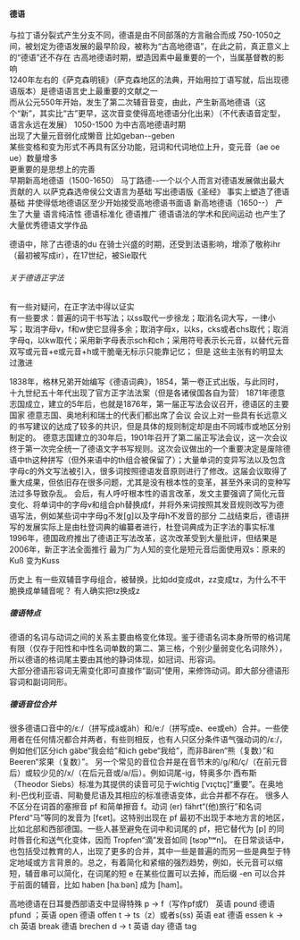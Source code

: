 #### 德语
与拉丁语分裂式产生分支不同，德语是由不同部落的方言融合而成
750-1050之间，被划定为德语发展的最早阶段，被称为“古高地德语”，在此之前，真正意义上的“德语”还不存在
古高地德语时期，塑造因素中最重要的一个，当属基督教的影响\
1240年左右的《萨克森明镜》（萨克森地区的法典，开始用拉丁语写就，后出现德语版本）是德语语言史上最重要的文献之一\
而从公元550年开始，发生了第二次辅音音变，由此，产生新高地德语（这个“新”，其实比“古”更早，这次音变使得高地德语分化出来）（不代表语音定型，语言永远在发展）
1050-1500 为中古高地德语时期\
出现了大量元音弱化成懒音 比如geban--geben\
某些变格和变为形式不再具有区分功能，冠词和代词地位上升，变元音（ae oe ue）数量增多\
更重要的是思想上的完善\
早期新高地德语（1500-1650）
马丁路德--一个以个人而言对德语发展做出最大贡献的人 以萨克森选帝侯公文语言为基础 写出德语版《圣经》
事实上塑造了德语基础 并使得低地德语区至少开始接受高地德语书面语
新高地德语（1650--）
产生了大量 语言纯洁性 德语标准化 德语推广 德语语法的学术和民间运动 也产生了大量优秀德语文学作品

德语中，除了古德语的du 在骑士兴盛的时期，还受到法语影响，增添了敬称ihr（最初被写成ir），在17世纪，被Sie取代

###### 关于德语正字法
有一些对疑问，在正字法中得以证实\
有一些要求：普遍的词干书写法；以ss取代一步徐龙；取消名词大写，一律小写；取消字母v，f和w使它显得多余；取消字母x，以ks，cks或者chs取代；取消字母q，以kw取代；采用新字母表示sch和ch；采用符号表示长元音，以替代元音双写或元音+e或元音+h或干脆毫无标示只能靠记忆；
但是 这些主张有的明显太过激进

1838年，格林兄弟开始编写《德语词典》，1854，第一卷正式出版，与此同时，十九世纪五十年代出现了官方正字法法案（但是各诸侯国各自为营）
1871年德意志国成立，建立的5年后，也就是1876年，第一届正写法会议召开，德语区的主要国家 德意志国、奥地利和瑞士的代表们都出席了会议 会议上对一些具有长远意义的书写建议的达成了较多的共识，但是具体的规则制定却是由不同城市或地区分别制定的。
德意志国建立的30年后，1901年召开了第二届正写法会议，这一次会议终于第一次完全统一了德语文字书写规则。这次会议做出的一个重要决定是废除德语中th这种拼写（但外来语中的th组合被保留了）；大量单词的变异写法以及包含字母c的外文写法被引入，很多词按照德语发音原则进行了修改。这届会议取得了重大成果，但依旧存在很多问题，尤其是没有根本性的变革，甚至外来词的变种写法过多导致杂乱。
会后，有人呼吁根本性的语言改革，发文主要强调了简化元音变化、将单词中的字母v和组合ph替换成f，并将外来词按照其发音规则改写为德语写法，例如某些词中字母g不发[g]以及字母h不发音的部分
二战结束后，德语拼写的发展实际上是由杜登词典的编纂者进行，杜登词典成为正字法的事实标准
1996年，德国政府推出了德语正写法改革，这次改革受到大量批评，但结果是2006年，新正字法全面推行
最为广为人知的变化是短元音后面使用双s：原来的Kuß 变为Kuss

历史上
有一些双辅音字母组合，被替换，比如dd变成dt，zz变成tz，为什么不干脆换成单辅音呢？
有人确实把tz换成z

##### 德语特点
德语的名词与动词之间的关系主要由格变化体现。鉴于德语名词本身所带的格词尾有限（仅存于阳性和中性名词单数的第二、第三格，个别少量弱变化名词除外），所以德语的格词尾主要由其他的静词体现，如冠词、形容词。\
大部分德语形容词无需变化即可直接作“副词”使用，来修饰动词。即大部分德语形容词和副词同形。

##### 德语音位合并
很多德语口音中的/ɛː/（拼写成ä或äh）和/eː/（拼写成e、ee或eh）合并。一些使用者在任何情况都合并两者，有些则相反，也有人只区分条件语气强动词的/ɛː/，例如他们区分ich gäbe“我会给”和ich gebe“我给”，而非Bären“熊（复数）”和Beeren“浆果（复数）”。
另一个常见的音位合并是在音节末的/ɡ/和/ç/（在前元音后）或较少见的/x/（在后元音或/a/后）。例如词尾-ig，特奥多尔·西布斯（Theodor Siebs）标准为其提供的读音可见于wichtig [ˈvɪçtɪç]“重要”。在奥地利-巴伐利亚语、阿勒曼尼语及其相应的标准德语变体，此合并都不存在。
很多人不区分在词首的塞擦音 pf 和简单擦音 f。动词 (er) fährt“(他)旅行”和名词 Pferd“马”等同的发音为 [fɛɐt]。这特别出现在 pf 最初不出现于本地方言的地区，比如北部和西部德国。一些人甚至避免在词中和词尾的 pf，把它替代为 [p] 的同时唇音化和送气化变体，因而 Tropfen“滴”发音如同 [tʁɔpʰʷn]。
在日常谈话中，也包括受过教育的人，出现了更多的合并，其中一些是普遍的而另一些是典型于特定地域或方言背景的。总之，有着简化和紧缩的强烈趋势，例如，长元音可以缩短，辅音串可以简化，在词尾的短 e 在某些位置可以去掉，而后缀 -en 可以合并于前面的辅音，比如 haben [haːbən] 成为 [ham]。

高地德语在日耳曼西部语支中显得特殊
p -> f（写作pf或f）      英语 pound  德语 pfund  ；英语 open   德语 offen
t -> ts（z）或者s(ss)    英语 eat    德语 essen
k -> ch                  英语 break  德语 brechen
d -> t                   英语 day    德语 tag